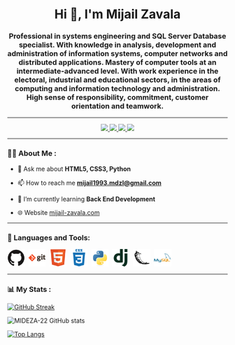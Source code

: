 <div id="header" align="center">
    <!--<img src="https://drive.google.com/file/d/1z2pPcOsHv-rZuCMH23_sdXApJ_Zr3HWY/view?usp=sharing" width="200" />-->
    <h1 align="center">Hi 👋, I'm Mijail Zavala</h1>
    <h3 align="center">
        Professional in systems engineering and SQL Server Database specialist. With knowledge in analysis, development and administration of information                       systems, computer networks and distributed applications. Mastery of computer tools at an intermediate-advanced level. With work experience in the electoral,           industrial and educational sectors, in the areas of computing and information technology and administration. High sense of responsibility, commitment,                 customer orientation and teamwork.
    </h3>
</div>


---


<div id="badges" align="center">
    <a href="https://facebook.com/MIDEZA.22">
        <img src="https://img.shields.io/badge/Facebook-%231877F2.svg?logo=Facebook&logoColor=white"/>
    </a>
    <a href="https://instagram.com/mideza.22">
        <img src="https://img.shields.io/badge/Instagram-%23E4405F.svg?logo=Instagram&logoColor=white"/>
    </a>
    <a href="https://linkedin.com/in/mijail-denis-z-51a09a165">
        <img src="https://img.shields.io/badge/LinkedIn-%230077B5.svg?logo=linkedin&logoColor=white"/>
    </a>
        <a href="https://twitter.com/MijailZavala">
        <img src="https://img.shields.io/badge/Twitter-%231DA1F2.svg?logo=Twitter&logoColor=white"/>
    </a>
</div>


---


### 👨‍💻 About Me :


- 💬 Ask me about **HTML5, CSS3, Python**

- 📫 How to reach me **mijail1993.mdzl@gmail.com**

- 🌱 I’m currently learning **Back End Development**

- 🌐 Website [mijail-zavala.com](mijail-zavala.com)


---


<div align="left">
    <h3>🔨 Languages and Tools:</h3>
    <div>
        <img src="https://github.com/devicons/devicon/blob/master/icons/github/github-original.svg" title="GITHUB" alt="GITHUB" width="40" height="40"/>&nbsp;
        <img src="https://github.com/devicons/devicon/blob/master/icons/git/git-original-wordmark.svg" title="GIT" alt="GIT" width="40" height="40"/>&nbsp;
        <img src="https://github.com/devicons/devicon/blob/master/icons/html5/html5-original.svg" title="HTML5" alt="HTML5" width="40" height="40"/>&nbsp;
        <img src="https://github.com/devicons/devicon/blob/master/icons/css3/css3-plain-wordmark.svg"  title="CSS3" alt="CSS3" width="40" height="40"/>&nbsp;
        <img src="https://github.com/devicons/devicon/blob/master/icons/python/python-original.svg" title="PYTHON" alt="PYTHON" width="40" height="40"/>&nbsp;
        <img src="https://github.com/devicons/devicon/blob/master/icons/django/django-plain.svg" title="DJANGO" alt="DJANGO" width="40" height="40"/>&nbsp;
        <img src="https://github.com/devicons/devicon/blob/master/icons/flask/flask-original.svg" title="FLASK" alt="FLASK" width="40" height="40"/>&nbsp;
        <img src="https://github.com/devicons/devicon/blob/master/icons/mysql/mysql-original-wordmark.svg" title="MySQL"  alt="MySQL" width="40" height="40"/>&nbsp;
        <!--<img src="https://github.com/devicons/devicon/blob/master/icons/javascript/javascript-original.svg" title="JavaScript" alt="JavaScript" width="40" height="40"/>&nbsp;-->
        <!--<img src="https://github.com/devicons/devicon/blob/master/icons/react/react-original-wordmark.svg" title="REACT" alt="REACT" width="40" height="40"/>&nbsp;-->
        <!--<img src="https://github.com/devicons/devicon/blob/master/icons/bootstrap/bootstrap-plain.svg" title="BOOTSTRAP" alt="BOOTSTRAP" width="40" height="40"/>&nbsp;-->
        <!--<img src="https://github.com/devicons/devicon/blob/master/icons/sass/sass-original.svg" title="SASS" alt="SASS" width="40" height="40"/>&nbsp;-->
        <!--<img src="https://github.com/devicons/devicon/blob/master/icons/php/php-plain.svg" title="PHP" alt="PHP" width="40" height="40"/>&nbsp;-->
        <!--<img src="https://github.com/devicons/devicon/blob/master/icons/laravel/laravel-plain.svg" title="LARAVEL" alt="LARAVEL" width="40" height="40"/>&nbsp;-->
      </div>
</div>


---


### 📊 My Stats :


[![GitHub Streak](http://github-readme-streak-stats.herokuapp.com?user=MIDEZA-22&theme=radical&border_radius=4.5&date_format=j%2Fn%5B%2FY%5D)](https://git.io/streak-stats)

![MIDEZA-22 GitHub stats](https://github-readme-stats.vercel.app/api?username=MIDEZA-22&show_icons=true&theme=radical)

[![Top Langs](https://github-readme-stats.vercel.app/api/top-langs/?username=MIDEZA-22&layout=compact)](https://github.com/anuraghazra/github-readme-stats)
